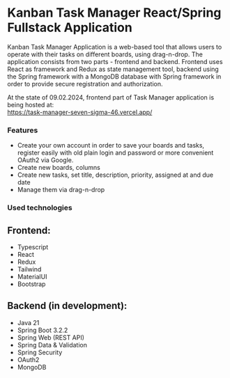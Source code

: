 # Kanban Task Manager React/Spring Fullstack Application
Kanban Task Manager Application is a web-based tool that allows users to operate with their tasks on different boards, using drag-n-drop. 
The application consists from two parts - frontend and backend. Frontend uses React as framework and Redux as state management tool, backend using the Spring framework with a MongoDB database
with Spring framework in order to provide secure registration and authorization. 

At the state of 09.02.2024, frontend part of Task Manager application is being hosted at:  
https://task-manager-seven-sigma-46.vercel.app/

### Features
- Create your own account in order to save your boards and tasks, register easily with old plain login and password or more convenient OAuth2 via Google.
- Create new boards, columns
- Create new tasks, set title, description, priority, assigned at and due date
- Manage them via drag-n-drop

### Used technologies

## Frontend:
- Typescript
- React
- Redux
- Tailwind
- MaterialUI
- Bootstrap

## Backend (in development):
- Java 21
- Spring Boot 3.2.2
- Spring Web (REST API)
- Spring Data & Validation
- Spring Security
- OAuth2
- MongoDB
  
